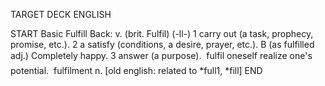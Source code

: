 TARGET DECK
ENGLISH

START
Basic
Fulfill
Back: v. (brit. Fulfil) (-ll-) 1 carry out (a task, prophecy, promise, etc.). 2 a satisfy (conditions, a desire, prayer, etc.). B (as fulfilled adj.) Completely happy. 3 answer (a purpose).  fulfil oneself realize one's potential.  fulfilment n. [old english: related to *full1, *fill]
END
